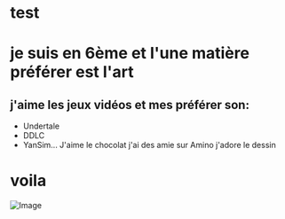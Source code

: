 # test

# je suis en 6ème et l'une matière préférer est l'art
## j'aime les jeux vidéos et mes préférer son:
- Undertale
- DDLC
- YanSim...
J'aime le chocolat
  j'ai des amie sur Amino
j'adore le dessin
# voila

![Image](https://static.lexpress.fr/medias_10649/w_1536,h_859,c_crop,x_0,y_292/w_1520,h_855,c_fill,g_north/v1445869605/chocolat-tablette_5452504.jpg)
